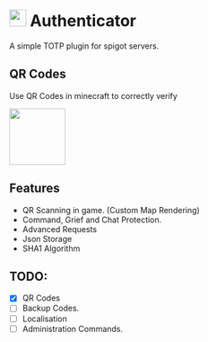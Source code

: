 #  <img src="https://i.imgur.com/4Kb89tO.png" height="30" /> Authenticator
A simple TOTP plugin for spigot servers.

## QR Codes
Use QR Codes in minecraft to correctly verify

<img src="https://i.imgur.com/I8G0l5B.jpg" height="100"/>

## Features
- QR Scanning in game. (Custom Map Rendering)
- Command, Grief and Chat Protection.
- Advanced Requests
- Json Storage
- SHA1 Algorithm

## TODO:
- [x] QR Codes
- [ ] Backup Codes.
- [ ] Localisation
- [ ] Administration Commands.